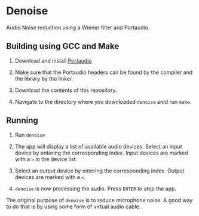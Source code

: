 # Denoise

Audio Noise reduction using a Wiener filter and Portaudio.

## Building using GCC and Make

1. Download and install [Portaudio](http://www.portaudio.com/)

2. Make sure that the Portaudio headers can be found by the compiler and the library by the linker.

3. Download the contents of this repository.

4. Navigate to the directory where you downloaded `denoise` amd run `make`.

## Running

1. Run `denoise`

2. The app will display a list of available audio devices. Select an input device by entering the corresponding index. Input devices are marked with a `>` in the device list.

3. Select an output device by entering the corresponding index. Output devices are marked with a `<`.

4. `denoise` is now processing the audio. Press `ENTER` to stop the app.

The original purpose of `denoise` is to reduce microphone noise. A good way to do that is by using some form of virtual audio cable.
